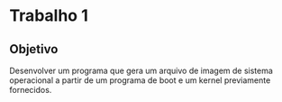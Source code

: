 # Trabalho 1

## Objetivo

Desenvolver um programa que gera um arquivo de imagem de sistema operacional a partir de um programa de boot e um kernel
previamente fornecidos.

